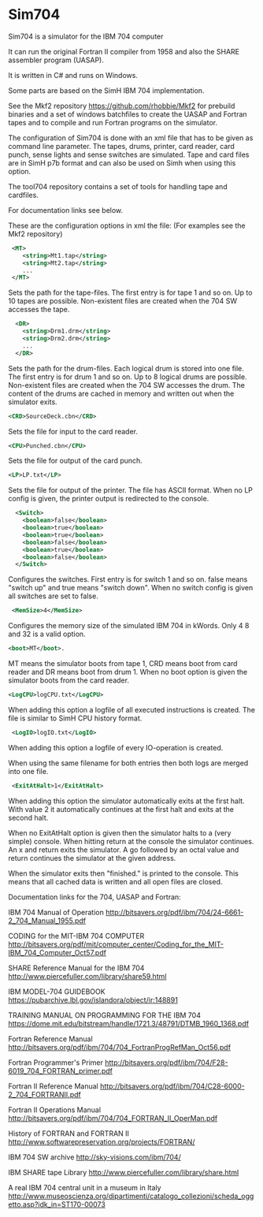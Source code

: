 # Sim704

Sim704 is a simulator for the IBM 704 computer
 
It can run the original Fortran II compiler from 1958 and also the SHARE assembler program (UASAP).

It is written in C# and runs on Windows. 

Some parts are based on the SimH IBM 704 implementation.

See the Mkf2 repository  https://github.com/rhobbie/Mkf2 for prebuild binaries and a set of windows batchfiles to create the UASAP and Fortran tapes and to compile and run Fortran programs on the simulator.

The configuration of Sim704 is done with an xml file that has to be given as command line parameter.
The tapes, drums, printer, card reader, card punch, sense lights and sense switches are simulated.
Tape and card files are in SimH p7b format and can also be used on Simh when using this option. 

The tool704 repository contains a set of tools for handling tape and cardfiles.

For documentation links see below.


These are the configuration options in xml the file:
(For examples see the Mkf2 repository)

```xml
 <MT>
    <string>Mt1.tap</string>
    <string>Mt2.tap</string>
    ...
 </MT>   
```

Sets the path for the tape-files. The first entry is for tape 1 and so on. Up to 10 tapes are possible. Non-existent files are created when the 704 SW accesses the tape.

```xml
  <DR>
    <string>Drm1.drm</string>
    <string>Drm2.drm</string>
    ...
  </DR>
```

Sets the path for the drum-files. Each logical drum is stored into one file. The first entry is for drum 1 and so on. Up to 8 logical drums are possible. Non-existent files are created when the 704 SW accesses the drum.
The content of the drums are cached in memory and written out when the simulator exits.

```xml
<CRD>SourceDeck.cbn</CRD>  
```

Sets the file for input to the card reader. 

```xml
<CPU>Punched.cbn</CPU>
```

Sets the file for output of the card punch. 

```xml
<LP>LP.txt</LP>
```

Sets the file for output of the printer. The file has ASCII format. 
When no LP config is given, the printer output is redirected to the console.

```xml
  <Switch>
    <boolean>false</boolean>
    <boolean>true</boolean>
    <boolean>true</boolean>
    <boolean>false</boolean>
    <boolean>true</boolean>
    <boolean>false</boolean>
  </Switch>
```

Configures the switches. First entry is for switch 1 and so on. false means "switch up" and true means "switch down". When no switch config is given all switches are set to false.

```xml 
 <MemSize>4</MemSize>
```

Configures the memory size of the simulated IBM 704 in kWords. Only 4 8 and 32 is a valid option.

```xml
<boot>MT</boot>. 
```

MT means the simulator boots from tape 1, CRD means boot from card reader and DR means boot from drum 1. When no boot option is given the simulator boots from the card reader.

```xml
<LogCPU>logCPU.txt</LogCPU>
```

 When adding this option a logfile of all executed instructions is created. The file is similar to SimH CPU history format.

```xml 
 <LogIO>logIO.txt</LogIO>
```

When adding this option a logfile of every IO-operation is created.
  
When using the same filename for both entries then both logs are merged into one file. 

```xml 
 <ExitAtHalt>1</ExitAtHalt>
```

When adding this option the simulator automatically exits at the first halt. With value 2 it automatically continues at the first halt and exits at the second halt. 
 
When no ExitAtHalt option is given then the simulator halts to a (very simple) console.
When hitting return at the console the simulator continues. 
An x and return exits the simulator. A go followed by an octal value and return continues the simulator at the given address.
 
When the simulator exits then "finished." is printed to the console. This means that all cached data is written and all open files are closed.


Documentation links for the 704, UASAP and Fortran:

IBM 704 Manual of Operation 
       http://bitsavers.org/pdf/ibm/704/24-6661-2_704_Manual_1955.pdf
       
CODING for the MIT-IBM 704 COMPUTER      
      http://bitsavers.org/pdf/mit/computer_center/Coding_for_the_MIT-IBM_704_Computer_Oct57.pdf

SHARE Reference Manual for the IBM 704 
           http://www.piercefuller.com/library/share59.html

IBM MODEL-704 GUIDEBOOK 
         https://pubarchive.lbl.gov/islandora/object/ir:148891
         
TRAINING MANUAL ON PROGRAMMING FOR THE IBM 704         
         https://dome.mit.edu/bitstream/handle/1721.3/48791/DTMB_1960_1368.pdf
         
Fortran Reference Manual 
          http://bitsavers.org/pdf/ibm/704/704_FortranProgRefMan_Oct56.pdf
          
Fortran Programmer's Primer 
           http://bitsavers.org/pdf/ibm/704/F28-6019_704_FORTRAN_primer.pdf

Fortran II Reference Manual 
           http://bitsavers.org/pdf/ibm/704/C28-6000-2_704_FORTRANII.pdf

Fortran II Operations Manual 
           http://bitsavers.org/pdf/ibm/704/704_FORTRAN_II_OperMan.pdf

History of FORTRAN and FORTRAN II 
           http://www.softwarepreservation.org/projects/FORTRAN/

IBM 704 SW archive 
           http://sky-visions.com/ibm/704/

IBM SHARE tape Library 
           http://www.piercefuller.com/library/share.html
           
A real IBM 704 central unit in a museum in Italy
           http://www.museoscienza.org/dipartimenti/catalogo_collezioni/scheda_oggetto.asp?idk_in=ST170-00073 
